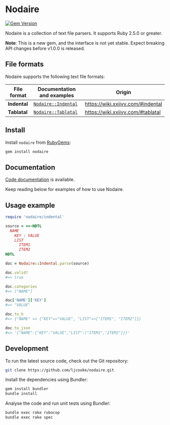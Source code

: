# Nodaire

[![Gem Version](https://badge.fury.io/rb/nodaire.svg)](https://rubygems.org/gems/nodaire)

Nodaire is a collection of text file parsers.
It supports Ruby 2.5.0 or greater.

__Note__: This is a new gem, and the interface is not yet stable.
Expect breaking API changes before v1.0.0 is released.

## File formats

Nodaire supports the following text file formats:

| File format | Documentation and examples | Origin |
|---|---|---|
| __Indental__ | [`Nodaire::Indental`](https://www.rubydoc.info/gems/nodaire/Nodaire/Indental) | https://wiki.xxiivv.com/#indental |
| __Tablatal__ | [`Nodaire::Tablatal`](https://www.rubydoc.info/gems/nodaire/Nodaire/Tablatal) | https://wiki.xxiivv.com/#tablatal |

## Install

Install `nodaire` from [RubyGems](https://rubygems.org/gems/nodaire):

```sh
gem install nodaire
```

## Documentation

[Code documentation](https://www.rubydoc.info/gems/nodaire) is available.

Keep reading below for examples of how to use Nodaire.

## Usage example

```ruby
require 'nodaire/indental'

source = <<~NDTL
  NAME
    KEY : VALUE
    LIST
      ITEM1
      ITEM2
NDTL

doc = Nodaire::Indental.parse(source)

doc.valid?
#=> true

doc.categories
#=> ["NAME"]

doc['NAME']['KEY']
#=> "VALUE"

doc.to_h
#=> {"NAME" => {"KEY"=>"VALUE", "LIST"=>["ITEM1", "ITEM2"]}}

doc.to_json
#=> '{"NAME":{"KEY":"VALUE","LIST":["ITEM1","ITEM2"]}}'
```

## Development

To run the latest source code, check out the Git repository:

```sh
git clone https://github.com/ljcooke/nodaire.git
```

Install the dependencies using Bundler:

```sh
gem install bundler
bundle install
```

Analyse the code and run unit tests using Bundler:

```sh
bundle exec rake rubocop
bundle exec rake spec
```
